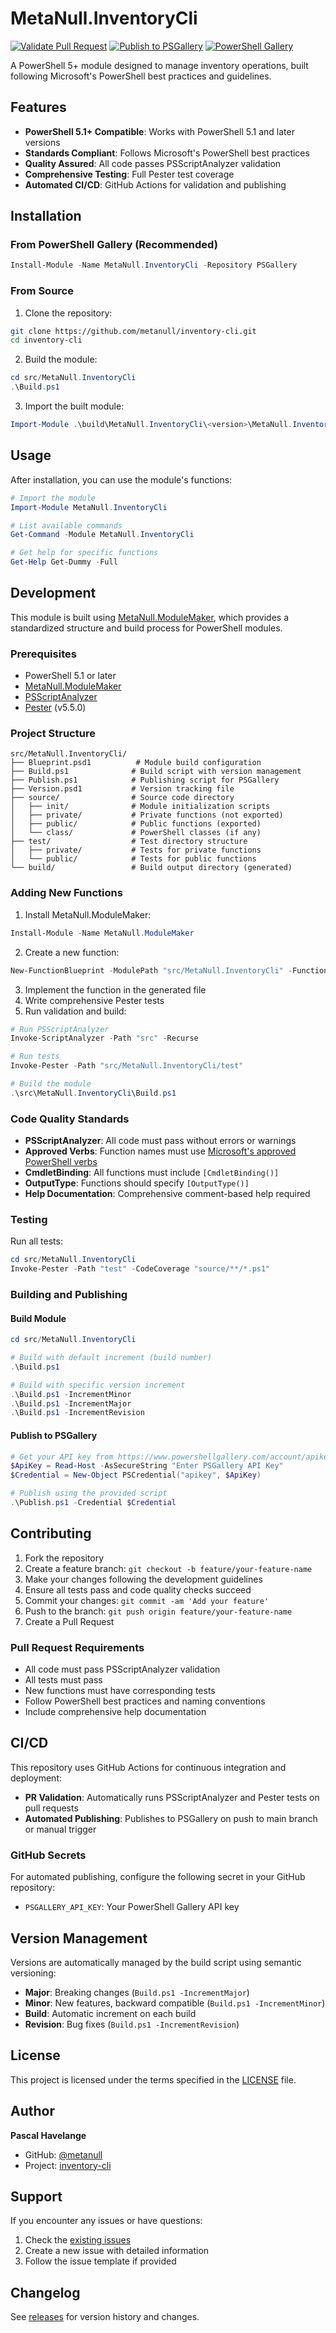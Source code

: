 # MetaNull.InventoryCli

[![Validate Pull Request](https://github.com/metanull/inventory-cli/actions/workflows/validate-pr.yml/badge.svg)](https://github.com/metanull/inventory-cli/actions/workflows/validate-pr.yml)
[![Publish to PSGallery](https://github.com/metanull/inventory-cli/actions/workflows/publish-psgallery.yml/badge.svg)](https://github.com/metanull/inventory-cli/actions/workflows/publish-psgallery.yml)
[![PowerShell Gallery](https://img.shields.io/powershellgallery/v/MetaNull.InventoryCli.svg)](https://www.powershellgallery.com/packages/MetaNull.InventoryCli)

A PowerShell 5+ module designed to manage inventory operations, built following Microsoft's PowerShell best practices and guidelines.

## Features

- **PowerShell 5.1+ Compatible**: Works with PowerShell 5.1 and later versions
- **Standards Compliant**: Follows Microsoft's PowerShell best practices
- **Quality Assured**: All code passes PSScriptAnalyzer validation
- **Comprehensive Testing**: Full Pester test coverage
- **Automated CI/CD**: GitHub Actions for validation and publishing

## Installation

### From PowerShell Gallery (Recommended)

```powershell
Install-Module -Name MetaNull.InventoryCli -Repository PSGallery
```

### From Source

1. Clone the repository:
```bash
git clone https://github.com/metanull/inventory-cli.git
cd inventory-cli
```

2. Build the module:
```powershell
cd src/MetaNull.InventoryCli
.\Build.ps1
```

3. Import the built module:
```powershell
Import-Module .\build\MetaNull.InventoryCli\<version>\MetaNull.InventoryCli.psd1
```

## Usage

After installation, you can use the module's functions:

```powershell
# Import the module
Import-Module MetaNull.InventoryCli

# List available commands
Get-Command -Module MetaNull.InventoryCli

# Get help for specific functions
Get-Help Get-Dummy -Full
```

## Development

This module is built using [MetaNull.ModuleMaker](https://www.powershellgallery.com/packages/MetaNull.ModuleMaker), which provides a standardized structure and build process for PowerShell modules.

### Prerequisites

- PowerShell 5.1 or later
- [MetaNull.ModuleMaker](https://www.powershellgallery.com/packages/MetaNull.ModuleMaker)
- [PSScriptAnalyzer](https://www.powershellgallery.com/packages/PSScriptAnalyzer)
- [Pester](https://www.powershellgallery.com/packages/Pester) (v5.5.0)

### Project Structure

```
src/MetaNull.InventoryCli/
├── Blueprint.psd1          # Module build configuration
├── Build.ps1              # Build script with version management
├── Publish.ps1            # Publishing script for PSGallery
├── Version.psd1           # Version tracking file
├── source/                # Source code directory
│   ├── init/              # Module initialization scripts
│   ├── private/           # Private functions (not exported)
│   ├── public/            # Public functions (exported)
│   └── class/             # PowerShell classes (if any)
├── test/                  # Test directory structure
│   ├── private/           # Tests for private functions
│   └── public/            # Tests for public functions
└── build/                 # Build output directory (generated)
```

### Adding New Functions

1. Install MetaNull.ModuleMaker:
```powershell
Install-Module -Name MetaNull.ModuleMaker
```

2. Create a new function:
```powershell
New-FunctionBlueprint -ModulePath "src/MetaNull.InventoryCli" -FunctionName "Get-InventoryItem" -Visibility Public
```

3. Implement the function in the generated file
4. Write comprehensive Pester tests
5. Run validation and build:
```powershell
# Run PSScriptAnalyzer
Invoke-ScriptAnalyzer -Path "src" -Recurse

# Run tests
Invoke-Pester -Path "src/MetaNull.InventoryCli/test"

# Build the module
.\src\MetaNull.InventoryCli\Build.ps1
```

### Code Quality Standards

- **PSScriptAnalyzer**: All code must pass without errors or warnings
- **Approved Verbs**: Function names must use [Microsoft's approved PowerShell verbs](https://docs.microsoft.com/en-us/powershell/scripting/developer/cmdlet/approved-verbs-for-windows-powershell-commands)
- **CmdletBinding**: All functions must include `[CmdletBinding()]`
- **OutputType**: Functions should specify `[OutputType()]`
- **Help Documentation**: Comprehensive comment-based help required

### Testing

Run all tests:
```powershell
cd src/MetaNull.InventoryCli
Invoke-Pester -Path "test" -CodeCoverage "source/**/*.ps1"
```

### Building and Publishing

#### Build Module
```powershell
cd src/MetaNull.InventoryCli

# Build with default increment (build number)
.\Build.ps1

# Build with specific version increment
.\Build.ps1 -IncrementMinor
.\Build.ps1 -IncrementMajor
.\Build.ps1 -IncrementRevision
```

#### Publish to PSGallery
```powershell
# Get your API key from https://www.powershellgallery.com/account/apikeys
$ApiKey = Read-Host -AsSecureString "Enter PSGallery API Key"
$Credential = New-Object PSCredential("apikey", $ApiKey)

# Publish using the provided script
.\Publish.ps1 -Credential $Credential
```

## Contributing

1. Fork the repository
2. Create a feature branch: `git checkout -b feature/your-feature-name`
3. Make your changes following the development guidelines
4. Ensure all tests pass and code quality checks succeed
5. Commit your changes: `git commit -am 'Add your feature'`
6. Push to the branch: `git push origin feature/your-feature-name`
7. Create a Pull Request

### Pull Request Requirements

- All code must pass PSScriptAnalyzer validation
- All tests must pass
- New functions must have corresponding tests
- Follow PowerShell best practices and naming conventions
- Include comprehensive help documentation

## CI/CD

This repository uses GitHub Actions for continuous integration and deployment:

- **PR Validation**: Automatically runs PSScriptAnalyzer and Pester tests on pull requests
- **Automated Publishing**: Publishes to PSGallery on push to main branch or manual trigger

### GitHub Secrets

For automated publishing, configure the following secret in your GitHub repository:

- `PSGALLERY_API_KEY`: Your PowerShell Gallery API key

## Version Management

Versions are automatically managed by the build script using semantic versioning:

- **Major**: Breaking changes (`Build.ps1 -IncrementMajor`)
- **Minor**: New features, backward compatible (`Build.ps1 -IncrementMinor`)
- **Build**: Automatic increment on each build
- **Revision**: Bug fixes (`Build.ps1 -IncrementRevision`)

## License

This project is licensed under the terms specified in the [LICENSE](LICENSE) file.

## Author

**Pascal Havelange**

- GitHub: [@metanull](https://github.com/metanull)
- Project: [inventory-cli](https://github.com/metanull/inventory-cli)

## Support

If you encounter any issues or have questions:

1. Check the [existing issues](https://github.com/metanull/inventory-cli/issues)
2. Create a new issue with detailed information
3. Follow the issue template if provided

## Changelog

See [releases](https://github.com/metanull/inventory-cli/releases) for version history and changes.
